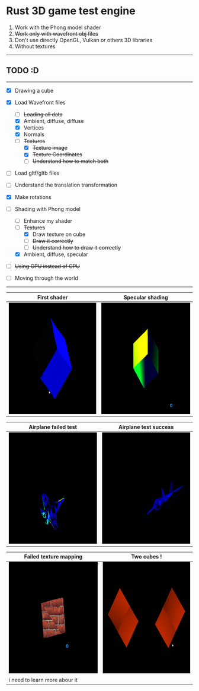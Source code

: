# Rust 3D game test engine

1. Work with the Phong model shader
2. ~~Work only with wavefront obj files~~
3. Don't use directly OpenGL, Vulkan or others 3D libraries
4. Without textures
----------------------
## TODO :D
----------------------
- [x] Drawing a cube
- [x] Load Wavefront files
    - [ ] ~~Loading all data~~
    - [x] Ambient, diffuse, diffuse
    - [x] Vertices
    - [x] Normals
    - [ ] ~~Textures~~
        - [x] ~~Texture image~~
        - [x] ~~Texture Coordinates~~
        - [ ] ~~Understand how to match both~~

- [ ] Load gltf/gltb files
- [ ] Understand the translation transformation
- [x] Make rotations

- [ ] Shading with Phong model
    - [ ] Enhance my shader
    - [ ] ~~Textures~~
        - [x] Draw texture on cube
        - [ ] ~~Draw it correctly~~
        - [ ] ~~Understand how to draw it correctly~~

    - [x] Ambient, diffuse, specular
    
- [ ] ~~Using GPU instead of CPU~~
- [ ] Moving through the world
----------------------

| First shader | Specular shading |
| ----------------- | -------------------- |
| <img height="300" width="300" src="./demos/cube_first.gif"> | <img height="300" width="300" src="./demos/cube_specular.gif"> |

| Airplane failed test | Airplane test success |
| --------------------- | ---------------- |
| <img height="300" width="300" src="./demos/airplane.gif"> | <img height="300" width="300" src="./demos/airplane_success.gif"> |

| Failed texture mapping | Two cubes ! |
| ---------------------- | ----------- |
| <img height="300" width="300" src="./demos/failed_texture.gif"> | <img height="300" width="300" src="./demos/two_cubes.gif"> |
| i need to learn more abour it | 
